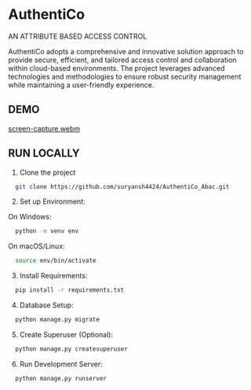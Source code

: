 
# AuthentiCo 
AN ATTRIBUTE BASED ACCESS CONTROL

AuthentiCo adopts a comprehensive and innovative solution approach to provide secure, efficient, and tailored access control and collaboration within cloud-based environments. The project leverages advanced technologies and methodologies to ensure robust security management while maintaining a user-friendly experience.


## DEMO

[screen-capture.webm](https://github.com/suryansh4424/AuthentiCo_Abac/assets/131521058/80c1bc53-135a-4be7-a3de-069e823ecc2f)
## RUN LOCALLY

1. Clone the project

```bash
  git clone https://github.com/suryansh4424/AuthentiCo_Abac.git
```

2. Set up Environment:

 On Windows:
```bash
  python -m venv env
```
 On macOS/Linux:
```bash
  source env/bin/activate
```

3. Install Requirements:
```bash
  pip install -r requirements.txt

```
4. Database Setup:
```bash
  python manage.py migrate
```
5. Create Superuser (Optional):
```bash
  python manage.py createsuperuser
```

6. Run Development Server:
```bash
  python manage.py runserver
```